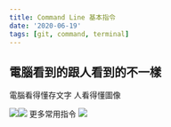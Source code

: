 ```yaml
---
title: Command Line 基本指令
date: '2020-06-19'
tags: [git, command, terminal]
---
```


## 電腦看到的跟人看到的不一樣

電腦看得懂存文字
人看得懂圖像

![](https://static.coderbridge.com/img/roroiii/fec8221694a94b38b73f6b71645c4113.jpg)![](https://static.coderbridge.com/img/roroiii/55d70448085c4e819560fe408bde3dcc.jpg)
更多常用指令
![](https://static.coderbridge.com/img/roroiii/7de89fa283914111a19285c1e6a3adae.jpg)
